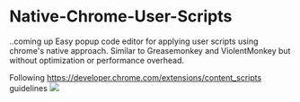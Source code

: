 # Native-Chrome-User-Scripts
..coming up
Easy popup code editor for applying user scripts using chrome's native approach. Similar to Greasemonkey and ViolentMonkey but without optimization or performance overhead.

Following https://developer.chrome.com/extensions/content_scripts guidelines
![](https://i.imgur.com/zBeFthV.png)

